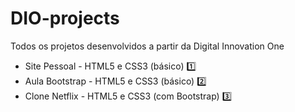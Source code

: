 # DIO-projects
Todos os projetos desenvolvidos a partir da Digital Innovation One

- Site Pessoal - HTML5 e CSS3 (básico) 1️⃣
- Aula Bootstrap - HTML5 e CSS3 (básico) :two: 
- Clone Netflix - HTML5 e CSS3 (com Bootstrap) 3️⃣
